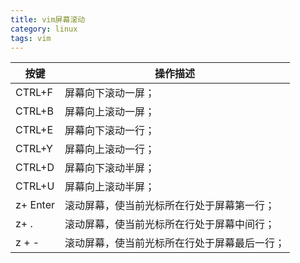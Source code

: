 ```yaml
---
title: vim屏幕滚动 
category: linux
tags: vim
---
```


按键        |操作描述
------------|-----------------
CTRL+F      |屏幕向下滚动一屏；
CTRL+B      |屏幕向上滚动一屏；
CTRL+E      |屏幕向下滚动一行；
CTRL+Y      |屏幕向上滚动一行；
CTRL+D      |屏幕向下滚动半屏；
CTRL+U      |屏幕向上滚动半屏；
z+ Enter    |滚动屏幕，使当前光标所在行处于屏幕第一行；
z+ .        |滚动屏幕，使当前光标所在行处于屏幕中间行；
z + -       |滚动屏幕，使当前光标所在行处于屏幕最后一行；
